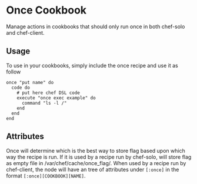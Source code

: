 Once Cookbook
=================
Manage actions in cookbooks that should only run once in both chef-solo and
chef-client.

Usage
-----
To use in your cookbooks, simply include the once recipe and use it as follow

    once "put name" do
      code do
        # put here chef DSL code
        execute "once exec example" do
          command "ls -l /"
        end
      end
    end

Attributes
----------
Once will determine which is the best way to store flag based upon which way
the recipe is run. If it is used by a recipe run by chef-solo, will store flag as
empty file in /var/chef/cache/once_flag/. When used
by a recipe run by chef-client, the node will have an tree of attributes under
`[:once]` in the format `[:once][COOKBOOK][NAME]`.
